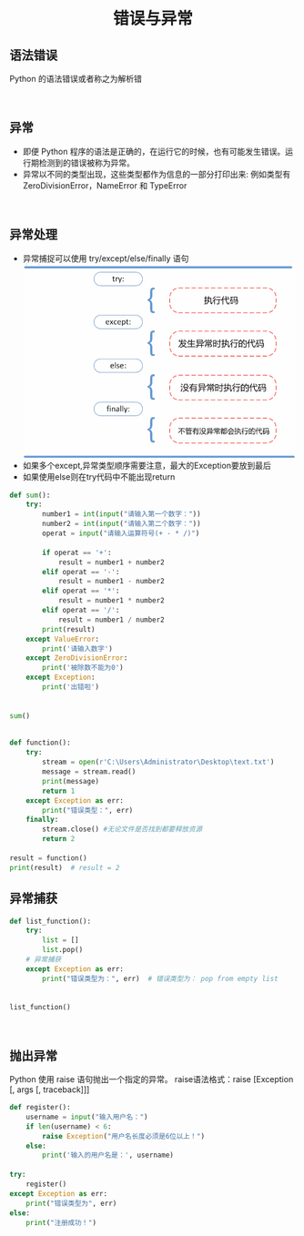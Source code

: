 # <center> 错误与异常

## 语法错误
Python 的语法错误或者称之为解析错

<br>

## 异常
- 即便 Python 程序的语法是正确的，在运行它的时候，也有可能发生错误。运行期检测到的错误被称为异常。
- 异常以不同的类型出现，这些类型都作为信息的一部分打印出来: 例如类型有 ZeroDivisionError，NameError 和 TypeError

<br>

## 异常处理
- 异常捕捉可以使用 try/except/else/finally 语句![image](img/yichang.png)
- 如果多个except,异常类型顺序需要注意，最大的Exception要放到最后
- 如果使用else则在try代码中不能出现return
```python
def sum():
    try:
        number1 = int(input("请输入第一个数字："))
        number2 = int(input("请输入第二个数字："))
        operat = input("请输入运算符号(+ - * /)")
        
        if operat == '+':
            result = number1 + number2
        elif operat == '-':
            result = number1 - number2
        elif operat == '*':
            result = number1 * number2
        elif operat == '/':
            result = number1 / number2
        print(result)
    except ValueError:
        print('请输入数字')
    except ZeroDivisionError:
        print('被除数不能为0')
    except Exception:
        print('出错啦')
    
        
sum()
```
```python
    
def function():
    try:
        stream = open(r'C:\Users\Administrator\Desktop\text.txt')
        message = stream.read()
        print(message)
        return 1
    except Exception as err:
        print("错误类型：", err)
    finally:
        stream.close() #无论文件是否找到都要释放资源
        return 2
        
result = function()
print(result)  # result = 2
```


## 异常捕获
```python
def list_function():
    try:
        list = []
        list.pop()
    # 异常捕获
    except Exception as err:
        print("错误类型为：", err)  # 错误类型为： pop from empty list


list_function()
```

<br>

## 抛出异常
Python 使用 raise 语句抛出一个指定的异常。
raise语法格式：raise [Exception [, args [, traceback]]]
```python
def register():
    username = input("输入用户名：")
    if len(username) < 6:
        raise Exception("用户名长度必须是6位以上！")
    else:
        print('输入的用户名是：', username)
        
try:
    register()
except Exception as err:
    print("错误类型为", err)
else:
    print("注册成功！")
```